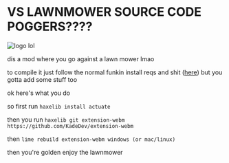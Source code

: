 # **VS LAWNMOWER SOURCE CODE POGGERS????**

![logo lol](https://i.imgflip.com/5fj06r.jpg)

dis a mod where you go against a lawn mower lmao

to compile it just follow the normal funkin install reqs and shit ([here](https://github.com/ninjamuffin99/Funkin)) but you gotta add some stuff too

ok here's what you do

so first run ```haxelib install actuate```

then you run ```haxelib git extension-webm https://github.com/KadeDev/extension-webm```

then ```lime rebuild extension-webm windows (or mac/linux)```

then you're golden enjoy the lawnmower

